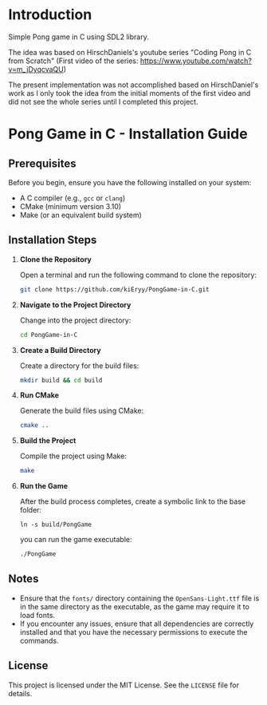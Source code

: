 # Introduction
Simple Pong game in C using SDL2 library.

The idea was based on HirschDaniels's youtube series "Coding Pong in C from Scratch" (First video of the series: https://www.youtube.com/watch?v=m_jDyqcvaQU)

The present implementation was not accomplished based on HirschDaniel's work as I only took the idea from the initial moments of the first video and did not see the whole series until I completed this project.


# Pong Game in C - Installation Guide

## Prerequisites

Before you begin, ensure you have the following installed on your system:

- A C compiler (e.g., `gcc` or `clang`)
- CMake (minimum version 3.10)
- Make (or an equivalent build system)

## Installation Steps

1. **Clone the Repository**

   Open a terminal and run the following command to clone the repository:

   ```bash
   git clone https://github.com/kiEryy/PongGame-in-C.git
   ```

2. **Navigate to the Project Directory**

   Change into the project directory:

   ```bash
   cd PongGame-in-C
   ```

3. **Create a Build Directory**

   Create a directory for the build files:

   ```bash
   mkdir build && cd build
   ```

4. **Run CMake**

   Generate the build files using CMake:

   ```bash
   cmake ..
   ```

5. **Build the Project**

   Compile the project using Make:

   ```bash
   make
   ```

6. **Run the Game**

   After the build process completes, create a symbolic link to the base folder:
    ```cd ..
    ln -s build/PongGame
   ```
   you can run the game executable:

   ```bash
   ./PongGame
   ```


## Notes

- Ensure that the `fonts/` directory containing the `OpenSans-Light.ttf` file is in the same directory as the executable, as the game may require it to load fonts. 
- If you encounter any issues, ensure that all dependencies are correctly installed and that you have the necessary permissions to execute the commands.

## License

This project is licensed under the MIT License. See the `LICENSE` file for details.
